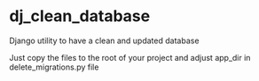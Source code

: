 # dj_clean_database
Django utility to have a clean and updated database

Just copy the files to the root of your project and adjust app_dir in delete_migrations.py file
